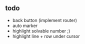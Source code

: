 todo
----
* back button (implement router)
* auto marker
* highlight solvable number ;)
* highlight line + row under cursor
